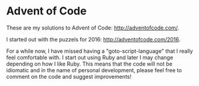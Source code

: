 # Advent of Code
These are my solutions to Advent of Code: http://adventofcode.com/. 

I started out with the puzzels for 2016: http://adventofcode.com/2016.

For a while now, I have missed having a "goto-script-language" that I really feel comfortable with. I start out using Ruby and later I may change depending on how I like Ruby. This means that the code will not be idiomatic and in the name of personal development, please feel free to comment on the code and suggest improvements!
